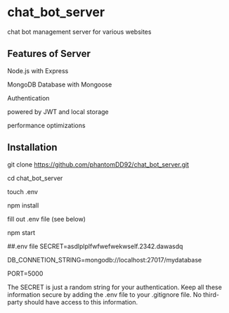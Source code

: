 # chat_bot_server
chat bot management server for various websites

## Features of Server
Node.js with Express

MongoDB Database with Mongoose

Authentication

powered by JWT and local storage

performance optimizations

## Installation
git clone https://github.com/phantomDD92/chat_bot_server.git

cd chat_bot_server

touch .env

npm install

fill out .env file (see below)

npm start

##.env file
SECRET=asdlplplfwfwefwekwself.2342.dawasdq

DB_CONNETION_STRING=mongodb://localhost:27017/mydatabase

PORT=5000

The SECRET is just a random string for your authentication. Keep all these information secure by adding the .env file to your .gitignore file. No third-party should have access to this information.

